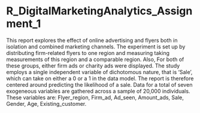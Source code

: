 # R_DigitalMarketingAnalytics_Assignment_1

This report explores the effect of online advertising and flyers both in isolation and combined
marketing channels. The experiment is set up by distributing firm-related flyers to one region
and measuring taking measurements of this region and a comparable region. Also, For both
of these groups, either firm ads or charity ads were displayed. The study employs a single
independent variable of dichotomous nature, that is ‘Sale’, which can take on either a 0 or a 1
in the data model. The report is therefore centered around predicting the likelihood of a sale.
Data for a total of seven exogeneous variables are gathered across a sample of 20,000
individuals. These variables are: Flyer_region, Firm_ad, Ad_seen, Amount_ads, Sale,
Gender, Age, Existing_customer.
